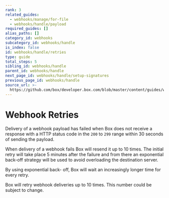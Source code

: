 ```yaml
---
rank: 3
related_guides:
  - webhooks/manage/for-file
  - webhooks/handle/payload
required_guides: []
alias_paths: []
category_id: webhooks
subcategory_id: webhooks/handle
is_index: false
id: webhooks/handle/retries
type: guide
total_steps: 5
sibling_id: webhooks/handle
parent_id: webhooks/handle
next_page_id: webhooks/handle/setup-signatures
previous_page_id: webhooks/handle
source_url: >-
  https://github.com/box/developer.box.com/blob/master/content/guides/webhooks/handle/retries.md
---
```


<!-- alex disable failed -->

# Webhook Retries

Delivery of a webhook payload has failed when Box does not receive a
response with a HTTP status code in the `200` to `299` range within 30 seconds
of sending the payload.

When delivery of a webhook fails Box will resend it up to 10 times. The
initial retry will take place 5 minutes after the failure and from there an
exponential back-off strategy will be used to avoid overloading the destination
server.

By using exponential back- off, Box will wait an increasingly longer time for
every retry.

<Message type='notice'>

Box will retry webhook deliveries up to 10 times. This number could be subject
to change.

</Message>
